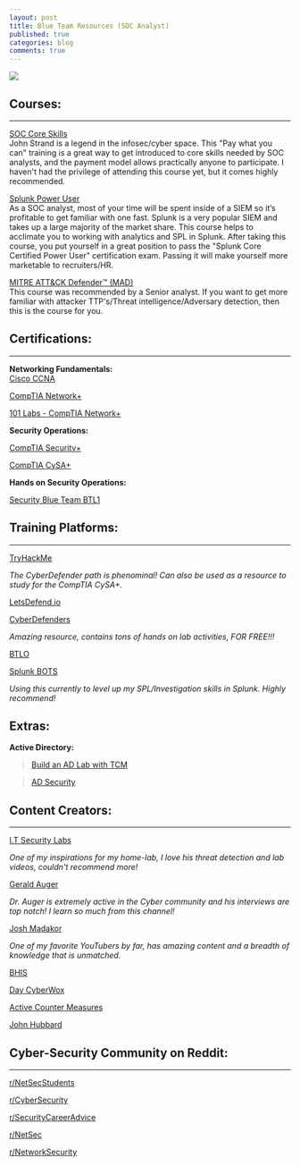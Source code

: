```yaml
---
layout: post
title: Blue Team Resources (SOC Analyst)
published: true
categories: blog
comments: true
---
```

![]({{site.baseurl}}/images/blueboy.jpg)

## Courses:
***
[SOC Core Skills](https://www.antisyphontraining.com/soc-core-skills-w-john-strand/) <br>
John Strand is a legend in the infosec/cyber space. This "Pay what you can" training is a great way to get introduced to core skills needed by SOC analysts, and the payment model allows practically anyone to participate. I haven't had the privilege of attending this course yet, but it comes highly recommended.

[Splunk Power User](https://www.udemy.com/course/splunk-zero-to-power-user/) <br>
As a SOC analyst, most of your time will be spent inside of a SIEM so it’s profitable to get familiar with one fast. Splunk is a very popular SIEM and takes up a large majority of the market share. This course helps to acclimate you to working with analytics and SPL in Splunk. After taking this course, you put yourself in a great position to pass the "Splunk Core Certified Power User" certification exam. Passing it will make yourself more marketable to recruiters/HR.

[MITRE ATT&CK Defender™ (MAD)](https://www.cybrary.it/course/mitre-attack-defender-mad-attack-fundamentals/) <br>
This course was recommended by a Senior analyst. If you want to get more familiar with attacker TTP's/Threat intelligence/Adversary detection, then this is the course for you.


## Certifications:
***
**Networking Fundamentals:** <br>
[Cisco CCNA](https://www.cisco.com/c/en/us/training-events/training-certifications/certifications/associate/ccna.html)

[CompTIA Network+](https://www.comptia.org/certifications/network)

[101 Labs - CompTIA Network+](https://www.amazon.com/101-Labs-CompTIA-Paul-Browning/dp/1726841294/ref=sr_1_2?dchild=1&keywords=101+labs&qid=1614006944&sr=8-2/)

**Security Operations:**

[CompTIA Security+](https://www.comptia.org/certifications/security)

[CompTIA CySA+](https://www.comptia.org/certifications/cybersecurity-analyst)

**Hands on Security Operations:**

[Security Blue Team BTL1](https://securityblue.team/why-btl1/)

## Training Platforms:
***
[TryHackMe](https://tryhackme.com/path/outline/blueteam)

*The CyberDefender path is phenominal! Can also be used as a resource to study for the CompTIA CySA+.*

[LetsDefend.io](https://letsdefend.io/)

[CyberDefenders](https://cyberdefenders.org/)

*Amazing resource, contains tons of hands on lab activities, FOR FREE!!!*

[BTLO](https://blueteamlabs.online/)

[Splunk BOTS](https://bots.splunk.com/)

*Using this currently to level up my SPL/Investigation skills in Splunk. Highly recommend!*

## Extras:

**Active Directory:**

> [Build an AD Lab with TCM](https://www.youtube.com/watch?v=xftEuVQ7kY0)

> [AD Security](https://adsecurity.org/)


## Content Creators:
***
[I.T Security Labs](https://www.youtube.com/c/ITSecurityLabs)

*One of my inspirations for my home-lab, I love his threat detection and lab videos, couldn't recommend more!*

[Gerald Auger](https://www.youtube.com/c/GeraldAuger)

*Dr. Auger is extremely active in the Cyber community and his interviews are top notch! I learn so much from this channel!*

[Josh Madakor](https://www.youtube.com/c/JoshMadakor)

*One of my favorite YouTubers by far, has amazing content and a breadth of knowledge that is unmatched.*

[BHIS](https://www.youtube.com/c/BlackHillsInformationSecurity)

[Day CyberWox](https://www.youtube.com/c/DayCyberwox)

[Active Counter Measures](https://www.youtube.com/c/ActiveCountermeasures)

[John Hubbard](https://www.youtube.com/c/SecHubb)

## Cyber-Security Community on Reddit:
***
[r/NetSecStudents](https://www.reddit.com/r/netsecstudents/)

[r/CyberSecurity](https://www.reddit.com/r/Cybersecurity/)

[r/SecurityCareerAdvice]( https://www.reddit.com/r/SecurityCareerAdvice/)

[r/NetSec](https://www.reddit.com/r/NetSec/)

[r/NetworkSecurity](https://www.reddit.com/r/NetworkSecurity/)
